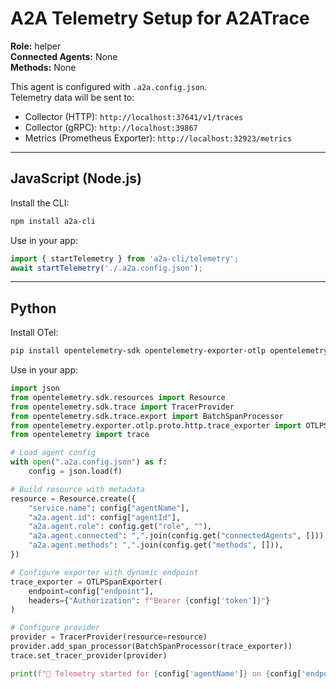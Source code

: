 # A2A Telemetry Setup for A2ATrace

**Role:** helper  
**Connected Agents:** None  
**Methods:** None

This agent is configured with `.a2a.config.json`.  
Telemetry data will be sent to:

- Collector (HTTP): `http://localhost:37641/v1/traces`
- Collector (gRPC): `http://localhost:39867`
- Metrics (Prometheus Exporter): `http://localhost:32923/metrics`

---

## JavaScript (Node.js)

Install the CLI:

```bash
npm install a2a-cli
```

Use in your app:

```js
import { startTelemetry } from 'a2a-cli/telemetry';
await startTelemetry('./.a2a.config.json');
```

---

## Python

Install OTel:

```bash
pip install opentelemetry-sdk opentelemetry-exporter-otlp opentelemetry-instrumentation
```

Use in your app:

```python
import json
from opentelemetry.sdk.resources import Resource
from opentelemetry.sdk.trace import TracerProvider
from opentelemetry.sdk.trace.export import BatchSpanProcessor
from opentelemetry.exporter.otlp.proto.http.trace_exporter import OTLPSpanExporter
from opentelemetry import trace

# Load agent config
with open(".a2a.config.json") as f:
    config = json.load(f)

# Build resource with metadata
resource = Resource.create({
    "service.name": config["agentName"],
    "a2a.agent.id": config["agentId"],
    "a2a.agent.role": config.get("role", ""),
    "a2a.agent.connected": ",".join(config.get("connectedAgents", [])),
    "a2a.agent.methods": ",".join(config.get("methods", [])),
})

# Configure exporter with dynamic endpoint
trace_exporter = OTLPSpanExporter(
    endpoint=config["endpoint"],
    headers={"Authorization": f"Bearer {config['token']}"}
)

# Configure provider
provider = TracerProvider(resource=resource)
provider.add_span_processor(BatchSpanProcessor(trace_exporter))
trace.set_tracer_provider(provider)

print(f"📡 Telemetry started for {config['agentName']} on {config['endpoint']}")

```
